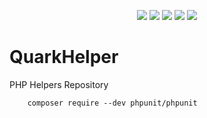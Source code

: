 <p align="center">
    <img src="https://img.shields.io/github/license/MagicalStrangeQuark/QuarkHelper"/>
    <img src="https://img.shields.io/github/last-commit/MagicalStrangeQuark/QuarkHelper"/>
    <img src="https://img.shields.io/circleci/build/github/MagicalStrangeQuark/QuarkHelper/master"/>
    <img src="https://img.shields.io/github/languages/code-size/MagicalStrangeQuark/QuarkHelper"/>
    <img src="https://img.shields.io/github/issues/MagicalStrangeQuark/QuarkHelper"/>
</p>

# QuarkHelper

PHP Helpers Repository

```
    composer require --dev phpunit/phpunit
```